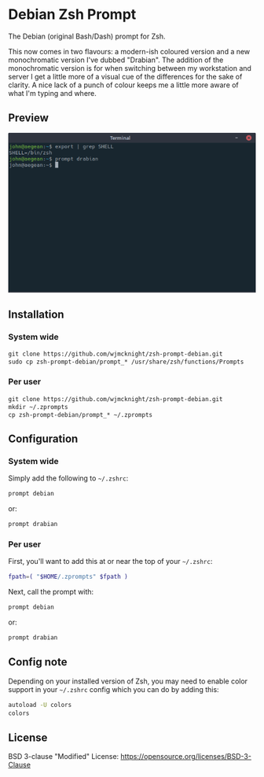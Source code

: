 # Debian Zsh Prompt

The Debian (original Bash/Dash) prompt for Zsh.

This now comes in two flavours: a modern-ish coloured version and a new
monochromatic version I've dubbed "Drabian". The addition of the monochromatic
version is for when switching between my workstation and server I get a little
more of a visual cue of the differences for the sake of clarity. A nice lack
of a punch of colour keeps me a little more aware of what I'm typing and where.

## Preview

![](https://raw.githubusercontent.com/wjmcknight/zsh-prompt-debian/master/preview.png)

## Installation

### System wide

```console
git clone https://github.com/wjmcknight/zsh-prompt-debian.git
sudo cp zsh-prompt-debian/prompt_* /usr/share/zsh/functions/Prompts
```

### Per user

```console
git clone https://github.com/wjmcknight/zsh-prompt-debian.git
mkdir ~/.zprompts
cp zsh-prompt-debian/prompt_* ~/.zprompts
```

## Configuration

### System wide

Simply add the following to `~/.zshrc`:

```bash
prompt debian
```

or:

```bash
prompt drabian
```

### Per user

First, you'll want to add this at or near the top of your `~/.zshrc`:

```bash
fpath=( "$HOME/.zprompts" $fpath )
```

Next, call the prompt with:

```bash
prompt debian
```

or:

```bash
prompt drabian
```

## Config note

Depending on your installed version of Zsh, you may need to enable color 
support in your `~/.zshrc` config which you can do by adding this:

```bash
autoload -U colors
colors
```

## License

BSD 3-clause "Modified" License: https://opensource.org/licenses/BSD-3-Clause
